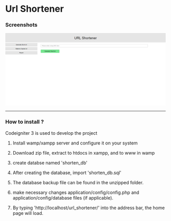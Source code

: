 # Url Shortener

### Screenshots

![url-shortener](img/scrnsht.png)

---

### How to install ?

Codeigniter 3 is used to develop the project

1. Install wamp/xampp server and configure it on your system

2. Download zip file, extract to htdocs in xampp, and to www in wamp

3. create databse named 'shorten_db'

4. After creating the database, import 'shorten_db.sql'

5. The database backup file can be found in the unzipped folder.

6. make necessary changes application/config/config.php and application/config/database files (if applicable).

7. By typing 'http://localhost/url_shortener/' into the address bar, the home page will load.
